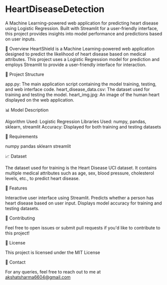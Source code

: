 # HeartDiseaseDetection
A Machine Learning-powered web application for predicting heart disease using Logistic Regression. Built with Streamlit for a user-friendly interface, this project provides insights into model performance and predictions based on user inputs.

🚀 Overview
HeartShield is a Machine Learning-powered web application designed to predict the likelihood of heart disease based on medical attributes. This project uses a Logistic Regression model for prediction and employs Streamlit to provide a user-friendly interface for interaction.

📂 Project Structure

app.py: The main application script containing the model training, testing, and web interface code.
heart_disease_data.csv: The dataset used for training and testing the model.
heart_img.jpg: An image of the human heart displayed on the web application.

📊 Model Description

Algorithm Used: Logistic Regression
Libraries Used: numpy, pandas, sklearn, streamlit
Accuracy: Displayed for both training and testing datasets

📂 Requirements

numpy
pandas
sklearn
streamlit

📈 Dataset

The dataset used for training is the Heart Disease UCI dataset. It contains multiple medical attributes such as age, sex, blood pressure, cholesterol levels, etc., to predict heart disease.

📝 Features

Interactive user interface using Streamlit.
Predicts whether a person has heart disease based on user input.
Displays model accuracy for training and testing datasets.

🤝 Contributing

Feel free to open issues or submit pull requests if you'd like to contribute to this project!

📜 License

This project is licensed under the MIT License 

💬 Contact

For any queries, feel free to reach out to me at akshatsharma6604@gmail.com

